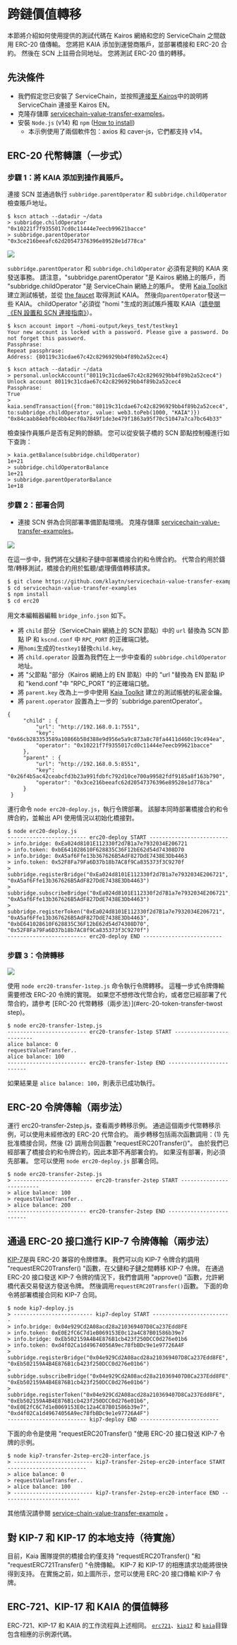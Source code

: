 # 跨鏈價值轉移

本節將介紹如何使用提供的測試代碼在 Kairos 網絡和您的 ServiceChain 之間啟用 ERC-20 值傳輸。
您將把 KAIA 添加到運營商賬戶，並部署橋接和 ERC-20 合約。
然後在 SCN 上註冊合同地址。 您將測試 ERC-20 值的轉移。

## 先決條件<a id="prerequisites"></a>

 - 我們假定您已安裝了 ServiceChain，並按照[連接至 Kairos](en-scn-connection.md)中的說明將 ServiceChain 連接至 Kairos EN。
 - 克隆存儲庫 [servicechain-value-transfer-examples](https://github.com/klaytn/servicechain-value-transfer-examples)。
 - 安裝 `Node.js` (v14) 和 `npm` ([How to install](https://nodejs.org/en/download/package-manager/))
     - 本示例使用了兩個軟件包：axios 和 caver-js，它們都支持 v14。

## ERC-20 代幣轉讓（一步式）<a id="erc-20-token-transfer-onestep"></a>

### 步驟 1：將 KAIA 添加到操作員賬戶。 <a id="step-1-add-kaia-to-the-operator-accounts"></a>

連接 SCN 並通過執行 `subbridge.parentOperator` 和 `subbridge.childOperator` 檢查賬戶地址。

```
$ kscn attach --datadir ~/data
> subbridge.childOperator
"0x10221f7f9355017cd0c11444e7eecb99621bacce"
> subbridge.parentOperator
"0x3ce216beeafc62d20547376396e89528e1d778ca"
```

![](/img/nodes/sc-vt-add-klay.png)

`subbridge.parentOperator` 和 `subbridge.childOperator` 必須有足夠的 KAIA 來發送事務。 請注意，"subbridge.parentOperator "是 Kairos 網絡上的賬戶，而 "subbridge.childOperator "是 ServiceChain 網絡上的賬戶。
使用 [Kaia Toolkit](https://toolkit.kaia.io/account/) 建立測試帳號，並從 [the faucet](https://faucet.kaia.io/) 取得測試 KAIA。 然後向`parentOperator`發送一些 KAIA。 childOperator "必須從 "homi "生成的測試賬戶獲取 KAIA（[請參閱《EN 設置和 SCN 連接指南》](en-scn-connection.md)）。

```
$ kscn account import ~/homi-output/keys_test/testkey1
Your new account is locked with a password. Please give a password. Do not forget this password.
Passphrase:
Repeat passphrase:
Address: {80119c31cdae67c42c8296929bb4f89b2a52cec4}
```

```
$ kscn attach --datadir ~/data
> personal.unlockAccount("80119c31cdae67c42c8296929bb4f89b2a52cec4")
Unlock account 80119c31cdae67c42c8296929bb4f89b2a52cec4
Passphrase:
True
> kaia.sendTransaction({from:"80119c31cdae67c42c8296929bb4f89b2a52cec4", to:subbridge.childOperator, value: web3.toPeb(1000, "KAIA")})
"0x84caab84ebf0c4bb4ecf0a7849f1de3e479f1863a95f70c51047a7ca7bc64b33"
```

檢查操作員賬戶是否有足夠的餘額。 您可以從安裝子橋的 SCN 節點控制檯進行如下查詢：

```
> kaia.getBalance(subbridge.childOperator)
1e+21
> subbridge.childOperatorBalance
1e+21
> subbridge.parentOperatorBalance
1e+18
```

### 步驟 2：部署合同<a id="step-2-deploy-contracts"></a>

 - 連接 SCN 併為合同部署準備節點環境。
    克隆存儲庫 [servicechain-value-transfer-examples](https://github.com/klaytn/servicechain-value-transfer-examples)。

![](/img/nodes/sc-vt-deploy.png)

在這一步中，我們將在父鏈和子鏈中部署橋接合約和令牌合約。
代幣合約用於鑄幣/轉移測試，橋接合約用於監聽/處理價值轉移請求。

```bash
$ git clone https://github.com/klaytn/servicechain-value-transfer-examples
$ cd servicechain-value-transfer-examples
$ npm install
$ cd erc20
```

用文本編輯器編輯 `bridge_info.json` 如下。

 - 將 `child` 部分（ServiceChain 網絡上的 SCN 節點）中的 `url` 替換為 SCN 節點 IP 和 `kscnd.conf` 中 `RPC_PORT` 的正確端口號。
 - 用`homi`生成的`testkey1`替換`child.key`。
 - 將 `child.operator` 設置為我們在上一步中查看的 `subbridge.childOperator` 地址。
 - 將 "父節點 "部分（Kairos 網絡上的 EN 節點）中的 "url "替換為 EN 節點 IP 和 "kend.conf "中 "RPC_PORT "的正確端口號。
 - 將 `parent.key` 改為上一步中使用 [Kaia Toolkit](https://toolkit.kaia.io/account/) 建立的測試帳號的私密金鑰。
 - 將 `parent.operator` 設置為上一步的 \`subbridge.parentOperator'。

```
{
     "child" : {
         "url": "http://192.168.0.1:7551",
         "key": "0x66cb283353589a10866b58d388e9d956e5a9c873a8c78fa4411d460c19c494ea",
         "operator": "0x10221f7f9355017cd0c11444e7eecb99621bacce"
     },
     "parent" : {
         "url": "http://192.168.0.5:8551",
         "key": "0x26f4b5ac42ceabcfd3b23a991fdbfc792d10ce700a99582fdf9185a8f163b790",
         "operator": "0x3ce216beeafc62d20547376396e89528e1d778ca"
     }
 }
```

運行命令 `node erc20-deploy.js`，執行令牌部署。 該腳本同時部署橋接合約和令牌合約，並輸出 API 使用情況以初始化橋接對。

```
$ node erc20-deploy.js
------------------------- erc20-deploy START -------------------------
> info.bridge: 0xEa024d8101E112330f2d7B1a7e7932034E206721
> info.token: 0xbE641028610F628835C36F12bE62d54d74308D70
> info.bridge: 0xA5af6Ffe13b367626B5AdF827DdE7438E3Db4463
> info.token: 0x52F8Fa79Fa6D37b18b7AC8f9Ca835373f3C9270f
> subbridge.registerBridge("0xEa024d8101E112330f2d7B1a7e7932034E206721", "0xA5af6Ffe13b367626B5AdF827DdE7438E3Db4463")
> subbridge.subscribeBridge("0xEa024d8101E112330f2d7B1a7e7932034E206721", "0xA5af6Ffe13b367626B5AdF827DdE7438E3Db4463")
> subbridge.registerToken("0xEa024d8101E112330f2d7B1a7e7932034E206721", "0xA5af6Ffe13b367626B5AdF827DdE7438E3Db4463", "0xbE641028610F628835C36F12bE62d54d74308D70", "0x52F8Fa79Fa6D37b18b7AC8f9Ca835373f3C9270f")
------------------------- erc20-deploy END -------------------------
```

### 步驟 3：令牌轉移<a id="step-3-token-transfer"></a>

![](/img/nodes/sc-vt-transfer.png)

使用 `node erc20-transfer-1step.js` 命令執行令牌轉移。 這種一步式令牌傳輸需要修改 ERC-20 令牌的實現。 如果您不想修改代幣合約，或者您已經部署了代幣合約，請參考 [ERC-20 代幣轉移（兩步法）](#erc-20-token-transfer-twost step)。

```
$ node erc20-transfer-1step.js
------------------------- erc20-transfer-1step START -------------------------
alice balance: 0
requestValueTransfer..
alice balance: 100
------------------------- erc20-transfer-1step END -------------------------
```

如果結果是 `alice balance: 100`，則表示已成功執行。

## ERC-20 令牌傳輸（兩步法）<a id="erc-20-token-transfer-twostep"></a>

運行 erc20-transfer-2step.js，查看兩步轉移示例。 通過這個兩步代幣轉移示例，可以使用未經修改的 ERC-20 代幣合約。
兩步轉移包括兩次函數調用：(1) 先批准橋接合同，然後 (2) 調用合同函數 "requestERC20Transfer()"。
由於我們已經部署了橋接合約和令牌合約，因此本節不再部署合約。 如果沒有部署，則必須先部署。 您可以使用 `node erc20-deploy.js` 部署合同。

```
$ node erc20-transfer-2step.js
> ------------------------- erc20-transfer-2step START -------------------------
> alice balance: 100
> requestValueTransfer..
> alice balance: 200
------------------------- erc20-transfer-2step END -------------------------
```

## 通過 ERC-20 接口進行 KIP-7 令牌傳輸（兩步法）<a id="kip-7-token-transfer-via-erc-20-interface-two-step"></a>

[KIP-7](https://kips.kaia.io/KIPs/kip-7)是與 ERC-20 兼容的令牌標準。 我們可以向 KIP-7 令牌合約調用 "requestERC20Transfer() "函數，在父鏈和子鏈之間轉移 KIP-7 令牌。
在通過 ERC-20 接口發送 KIP-7 令牌的情況下，我們會調用 "approve() "函數，允許網橋代表交易發送方發送令牌。 然後調用`requestERC20Transfer()`函數。
下面的命令將部署橋接合同和 KIP-7 合同。

```
$ node kip7-deploy.js
> ------------------------- kip7-deploy START -------------------------
> info.bridge: 0x04e929Cd2A08acd28a210369407D8Ca237Edd8FE
> info.token: 0xE0E2fC6C7d1eB069153E0c12a4C87B01586b39e7
> info.bridge: 0xEb502159A4B4E876B1cb423f250DCC0d276e01b6
> info.token: 0xd4f02Ca1d49674056A9ec78fbBDc9e1e97726A4F
> subbridge.registerBridge("0x04e929Cd2A08acd28a210369407D8Ca237Edd8FE", "0xEb502159A4B4E876B1cb423f250DCC0d276e01b6")
> subbridge.subscribeBridge("0x04e929Cd2A08acd28a210369407D8Ca237Edd8FE", "0xEb502159A4B4E876B1cb423f250DCC0d276e01b6")
> subbridge.registerToken("0x04e929Cd2A08acd28a210369407D8Ca237Edd8FE", "0xEb502159A4B4E876B1cb423f250DCC0d276e01b6", "0xE0E2fC6C7d1eB069153E0c12a4C87B01586b39e7", "0xd4f02Ca1d49674056A9ec78fbBDc9e1e97726A4F")
------------------------- kip7-deploy END -------------------------
```

下面的命令是使用 "requestERC20Transfer() "使用 ERC-20 接口發送 KIP-7 令牌的示例。

```
$ node kip7-transfer-2step-erc20-interface.js
> ------------------------- kip7-transfer-2step-erc20-interface START -------------------------
> alice balance: 0
> requestValueTransfer..
> alice balance: 100
> ------------------------- kip7-transfer-2step-erc20-interface END -------------------------
```

其他情況請參閱 [service-chain-value-transfer-example](https://github.com/klaytn/servicechain-value-transfer-examples) 。

## 對 KIP-7 和 KIP-17 的本地支持（待實施）<a id="native-support-for-kip-7-and-kip-17-to-be-implemented"></a>

目前，Kaia 團隊提供的橋接合約僅支持 "requestERC20Transfer() "和 "requestERC721Transfer() "令牌傳輸。 KIP-7 和 KIP-17 的相應請求功能將很快得到支持。 在實施之前，如上圖所示，您可以使用 ERC-20 接口傳輸 KIP-7 令牌。

## ERC-721、KIP-17 和 KAIA 的價值轉移<a id="value-transfer-for-erc721-kip17-and-klay"></a>

ERC-721、KIP-17 和 KAIA 的工作流程與上述相同。 [`erc721`](https://github.com/klaytn/servicechain-value-transfer-examples/tree/main/erc721)、[`kip17`](https://github.com/klaytn/servicechain-value-transfer-examples/tree/main/kip17) 和 [`kaia`](https://github.com/klaytn/servicechain-value-transfer-examples/tree/main/klay)目錄包含相應的示例源代碼。
